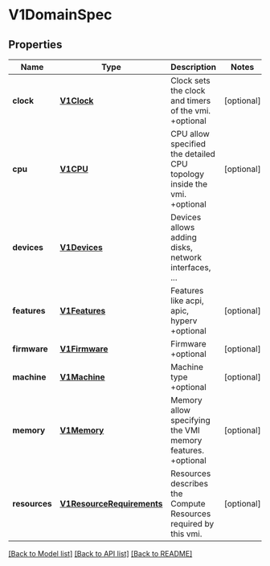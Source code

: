 # V1DomainSpec

## Properties
Name | Type | Description | Notes
------------ | ------------- | ------------- | -------------
**clock** | [**V1Clock**](V1Clock.md) | Clock sets the clock and timers of the vmi. +optional | [optional] 
**cpu** | [**V1CPU**](V1CPU.md) | CPU allow specified the detailed CPU topology inside the vmi. +optional | [optional] 
**devices** | [**V1Devices**](V1Devices.md) | Devices allows adding disks, network interfaces, ... | 
**features** | [**V1Features**](V1Features.md) | Features like acpi, apic, hyperv +optional | [optional] 
**firmware** | [**V1Firmware**](V1Firmware.md) | Firmware +optional | [optional] 
**machine** | [**V1Machine**](V1Machine.md) | Machine type +optional | [optional] 
**memory** | [**V1Memory**](V1Memory.md) | Memory allow specifying the VMI memory features. +optional | [optional] 
**resources** | [**V1ResourceRequirements**](V1ResourceRequirements.md) | Resources describes the Compute Resources required by this vmi. | [optional] 

[[Back to Model list]](../README.md#documentation-for-models) [[Back to API list]](../README.md#documentation-for-api-endpoints) [[Back to README]](../README.md)


